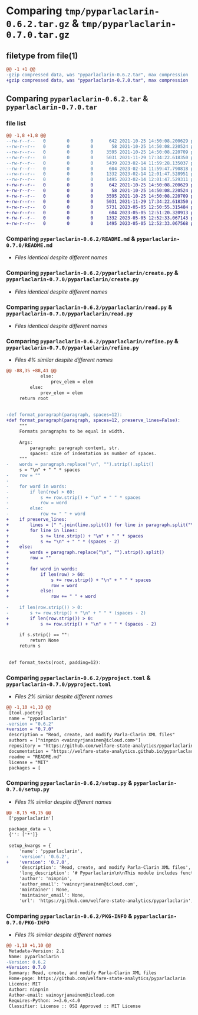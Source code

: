 # Comparing `tmp/pyparlaclarin-0.6.2.tar.gz` & `tmp/pyparlaclarin-0.7.0.tar.gz`

## filetype from file(1)

```diff
@@ -1 +1 @@
-gzip compressed data, was "pyparlaclarin-0.6.2.tar", max compression
+gzip compressed data, was "pyparlaclarin-0.7.0.tar", max compression
```

## Comparing `pyparlaclarin-0.6.2.tar` & `pyparlaclarin-0.7.0.tar`

### file list

```diff
@@ -1,8 +1,8 @@
--rw-r--r--   0        0        0      642 2021-10-25 14:50:08.200629 pyparlaclarin-0.6.2/README.md
--rw-r--r--   0        0        0       58 2021-10-25 14:50:08.220524 pyparlaclarin-0.6.2/pyparlaclarin/__init__.py
--rw-r--r--   0        0        0     3595 2021-10-25 14:50:08.220709 pyparlaclarin-0.6.2/pyparlaclarin/create.py
--rw-r--r--   0        0        0     5031 2021-11-29 17:34:22.618350 pyparlaclarin-0.6.2/pyparlaclarin/read.py
--rw-r--r--   0        0        0     5439 2023-02-14 11:59:28.135037 pyparlaclarin-0.6.2/pyparlaclarin/refine.py
--rw-r--r--   0        0        0      604 2023-02-14 11:59:47.790818 pyparlaclarin-0.6.2/pyproject.toml
--rw-r--r--   0        0        0     1332 2023-02-14 12:01:47.528951 pyparlaclarin-0.6.2/setup.py
--rw-r--r--   0        0        0     1495 2023-02-14 12:01:47.529311 pyparlaclarin-0.6.2/PKG-INFO
+-rw-r--r--   0        0        0      642 2021-10-25 14:50:08.200629 pyparlaclarin-0.7.0/README.md
+-rw-r--r--   0        0        0       58 2021-10-25 14:50:08.220524 pyparlaclarin-0.7.0/pyparlaclarin/__init__.py
+-rw-r--r--   0        0        0     3595 2021-10-25 14:50:08.220709 pyparlaclarin-0.7.0/pyparlaclarin/create.py
+-rw-r--r--   0        0        0     5031 2021-11-29 17:34:22.618350 pyparlaclarin-0.7.0/pyparlaclarin/read.py
+-rw-r--r--   0        0        0     5731 2023-05-05 12:50:55.315484 pyparlaclarin-0.7.0/pyparlaclarin/refine.py
+-rw-r--r--   0        0        0      604 2023-05-05 12:51:20.320913 pyparlaclarin-0.7.0/pyproject.toml
+-rw-r--r--   0        0        0     1332 2023-05-05 12:52:33.067143 pyparlaclarin-0.7.0/setup.py
+-rw-r--r--   0        0        0     1495 2023-05-05 12:52:33.067568 pyparlaclarin-0.7.0/PKG-INFO
```

### Comparing `pyparlaclarin-0.6.2/README.md` & `pyparlaclarin-0.7.0/README.md`

 * *Files identical despite different names*

### Comparing `pyparlaclarin-0.6.2/pyparlaclarin/create.py` & `pyparlaclarin-0.7.0/pyparlaclarin/create.py`

 * *Files identical despite different names*

### Comparing `pyparlaclarin-0.6.2/pyparlaclarin/read.py` & `pyparlaclarin-0.7.0/pyparlaclarin/read.py`

 * *Files identical despite different names*

### Comparing `pyparlaclarin-0.6.2/pyparlaclarin/refine.py` & `pyparlaclarin-0.7.0/pyparlaclarin/refine.py`

 * *Files 4% similar despite different names*

```diff
@@ -88,35 +88,41 @@
             else:
                 prev_elem = elem
         else:
             prev_elem = elem
     return root
 
 
-def format_paragraph(paragraph, spaces=12):
+def format_paragraph(paragraph, spaces=12, preserve_lines=False):
     """
     Formats paragraphs to be equal in width.
 
     Args:
         paragraph: paragraph content, str.
         spaces: size of indentation as number of spaces.
     """
-    words = paragraph.replace("\n", "").strip().split()
     s = "\n" + " " * spaces
-    row = ""
-
-    for word in words:
-        if len(row) > 60:
-            s += row.strip() + "\n" + " " * spaces
-            row = word
-        else:
-            row += " " + word
+    if preserve_lines:
+        lines = [" ".join(line.split()) for line in paragraph.split("\n")]
+        for line in lines:
+            s += line.strip() + "\n" + " " * spaces
+            s += "\n" + " " * (spaces - 2)
+    else:
+        words = paragraph.replace("\n", "").strip().split()
+        row = ""
+
+        for word in words:
+            if len(row) > 60:
+                s += row.strip() + "\n" + " " * spaces
+                row = word
+            else:
+                row += " " + word
 
-    if len(row.strip()) > 0:
-        s += row.strip() + "\n" + " " * (spaces - 2)
+        if len(row.strip()) > 0:
+            s += row.strip() + "\n" + " " * (spaces - 2)
 
     if s.strip() == "":
         return None
     return s
 
 
 def format_texts(root, padding=12):
```

### Comparing `pyparlaclarin-0.6.2/pyproject.toml` & `pyparlaclarin-0.7.0/pyproject.toml`

 * *Files 2% similar despite different names*

```diff
@@ -1,10 +1,10 @@
 [tool.poetry]
 name = "pyparlaclarin"
-version = "0.6.2"
+version = "0.7.0"
 description = "Read, create, and modify Parla-Clarin XML files"
 authors = ["ninpnin <vainoyrjanainen@icloud.com>"]
 repository = "https://github.com/welfare-state-analytics/pyparlaclarin"
 documentation = "https://welfare-state-analytics.github.io/pyparlaclarin/pyparlaclarin/"
 readme = "README.md"
 license = "MIT"
 packages = [
```

### Comparing `pyparlaclarin-0.6.2/setup.py` & `pyparlaclarin-0.7.0/setup.py`

 * *Files 1% similar despite different names*

```diff
@@ -8,15 +8,15 @@
 ['pyparlaclarin']
 
 package_data = \
 {'': ['*']}
 
 setup_kwargs = {
     'name': 'pyparlaclarin',
-    'version': '0.6.2',
+    'version': '0.7.0',
     'description': 'Read, create, and modify Parla-Clarin XML files',
     'long_description': '# Pyparlaclarin\n\nThis module includes functionality for reading, creating, and modifying Parla-Clarin XML files.\n\nFor instance, you can loop over all paragraphs in a Parla-Clarin file with a simple function:\n\n```python\nfrom pyparlaclarin.read import paragraph_iterator\n\nfor paragraph in paragraph_iterator(root):\n\tprint(paragraph)\n```\n\nor get all speeches by a speaker\n\n```python\nfrom pyparlaclarin.read import speeches_with_name\n\nfor speech in speeches_with_name(root, name="barack_obama_1961"):\n\tprint(speech)\n```\n\nFurther documentation is available on [GitHub pages](https://welfare-state-analytics.github.io/pyparlaclarin/pyparlaclarin/).',
     'author': 'ninpnin',
     'author_email': 'vainoyrjanainen@icloud.com',
     'maintainer': None,
     'maintainer_email': None,
     'url': 'https://github.com/welfare-state-analytics/pyparlaclarin',
```

### Comparing `pyparlaclarin-0.6.2/PKG-INFO` & `pyparlaclarin-0.7.0/PKG-INFO`

 * *Files 1% similar despite different names*

```diff
@@ -1,10 +1,10 @@
 Metadata-Version: 2.1
 Name: pyparlaclarin
-Version: 0.6.2
+Version: 0.7.0
 Summary: Read, create, and modify Parla-Clarin XML files
 Home-page: https://github.com/welfare-state-analytics/pyparlaclarin
 License: MIT
 Author: ninpnin
 Author-email: vainoyrjanainen@icloud.com
 Requires-Python: >=3.6,<4.0
 Classifier: License :: OSI Approved :: MIT License
```

